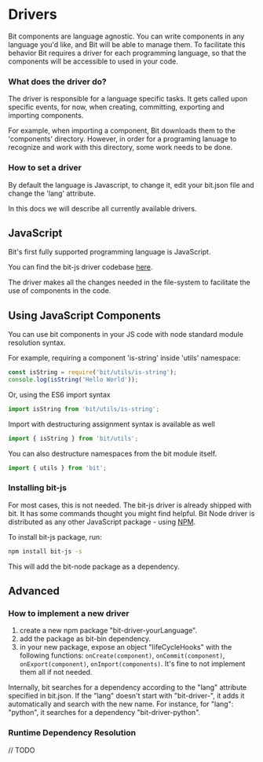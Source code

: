 # Drivers

Bit components are language agnostic. You can write components in any language you'd like, and Bit will be able to manage them. To facilitate this behavior Bit requires a driver for each programming language, so that the components will be accessible to used in your code.

### What does the driver do?

The driver is responsible for a language specific tasks. It gets called upon specific events, for now, when creating, committing, exporting and importing components.

For example, when importing a component, Bit downloads them to the 'components' directory. However, in order for a programing lanuage to recognize and work with this directory, some work needs to be done. 

### How to set a driver

By default the language is Javascript, to change it, edit your bit.json file and change the 'lang' attribute.


In this docs we will describe all currently available drivers.

## JavaScript

Bit's first fully supported programming language is JavaScript.

You can find the bit-js driver codebase [here](https://github.com/teambit/bit-js).

The driver makes all the changes needed in the file-system to facilitate the use of components in the code.


## Using JavaScript Components

You can use bit components in your JS code with node standard module resolution syntax.

For example, requiring a component 'is-string' inside 'utils' namespace:
```js
const isString = require('bit/utils/is-string');
console.log(isString('Hello World'));
```

Or, using the ES6 import syntax
```js
import isString from 'bit/utils/is-string';
```

Import with destructuring assignment syntax is available as well
```js
import { isString } from 'bit/utils';
``` 

You can also destructure namespaces from the bit module itself. 
```js
import { utils } from 'bit';
```

### Installing bit-js

For most cases, this is not needed. The bit-js driver is already shipped with bit. It has some commands thought you might find helpful.
Bit Node driver is distributed as any other JavaScript package - using [NPM](https://www.npmjs.com/package/bit-node).

To install bit-js package, run:

```sh
npm install bit-js -s
```

This will add the bit-node package as a dependency.

## Advanced

### How to implement a new driver

1) create a new npm package "bit-driver-yourLanguage".
2) add the package as bit-bin dependency.
3) in your new package, expose an object "lifeCycleHooks" with the following functions: `onCreate(component)`, `onCommit(component)`, `onExport(component)`, `onImport(components)`. It's fine to not implement them all if not needed.

Internally, bit searches for a dependency according to the "lang" attribute specified in bit.json. If the "lang" doesn't start with "bit-driver-", it adds it automatically and search with the new name. For instance, for "lang": "python", it searches for a dependency "bit-driver-python". 
 

### Runtime Dependency Resolution

// TODO
